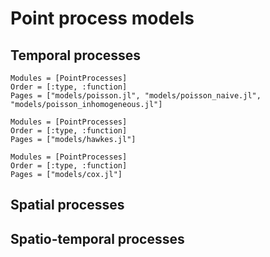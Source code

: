 # Point process models

## Temporal processes

```@autodocs
Modules = [PointProcesses]
Order = [:type, :function]
Pages = ["models/poisson.jl", "models/poisson_naive.jl", "models/poisson_inhomogeneous.jl"]
```

```@autodocs
Modules = [PointProcesses]
Order = [:type, :function]
Pages = ["models/hawkes.jl"]
```

```@autodocs
Modules = [PointProcesses]
Order = [:type, :function]
Pages = ["models/cox.jl"]
```

## Spatial processes

## Spatio-temporal processes